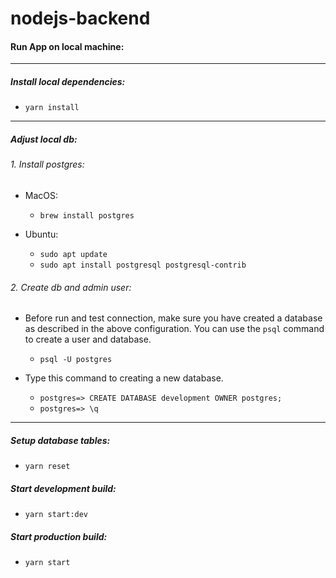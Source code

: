 # nodejs-backend

#### Run App on local machine:

------------

##### Install local dependencies:
- `yarn install`

------------

##### Adjust local db:
###### 1.  Install postgres:
 - MacOS:
   - `brew install postgres`

- Ubuntu:
  - `sudo apt update`
  - `sudo apt install postgresql postgresql-contrib`

###### 2. Create db and admin user:
 - Before run and test connection, make sure you have created a database as described in the above configuration. You can use the `psql` command to create a user and database.
   - `psql -U postgres`

- Type this command to creating a new database.
  - `postgres=> CREATE DATABASE development OWNER postgres;`
  - `postgres=> \q`
 
 ------------

 ##### Setup database tables:
 - `yarn reset`
 
 ##### Start development build:
 - `yarn start:dev`

 ##### Start production build:
 - `yarn start`
